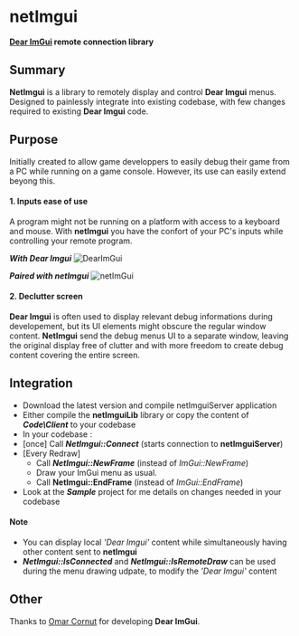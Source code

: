 
# netImgui
**[Dear ImGui](https://github.com/ocornut/imgui) remote connection library**

## Summary
**NetImgui** is a library to remotely display and control **Dear Imgui** menus. Designed to painlessly integrate into existing codebase, with few changes required to existing **Dear Imgui** code. 

## Purpose
Initially created to allow  game developpers to easily debug their game from a PC while running on a game console. However, its use can easily extend beyong this.

#### 1. Inputs ease of use
A program might not be running on a platform with access to a keyboard and mouse. With **netImgui** you have the confort of your PC's inputs while controlling your remote program.

***With Dear Imgui***
![DearImGui](https://github.com/sammyfreg/netImgui/blob/master/Web/img/AppWithoutNetImgui.png)

***Paired with netImgui***
![netImGui](https://github.com/sammyfreg/netImgui/blob/master/Web/img/AppWithNetImguiGif.gif)

#### 2. Declutter screen
**Dear Imgui** is often used to display relevant debug informations during developement, but its UI elements might obscure the regular window content. **NetImgui** send the debug menus UI to a separate window, leaving the original display free of clutter and with more freedom to create debug content covering the entire screen.

## Integration
- Download the latest version and compile netImguiServer application
- Either compile the **netImguiLib** library or copy the content of ***Code\Client*** to your codebase
- In your codebase :
 - [once] Call ***NetImgui::Connect*** (starts connection to **netImguiServer**)
 - [Every Redraw]
   - Call ***NetImgui::NewFrame*** (instead of *ImGui::NewFrame*)
   - Draw your ImGui menu as usual.
   - Call **NetImgui::EndFrame** (instead of *ImGui::EndFrame*)
- Look at the ***Sample*** project for me details on changes needed in your codebase

#### Note
- You can display local *'Dear Imgui'* content while simultaneously having other content sent to **netImgui**
- ***NetImgui::IsConnected*** and ***NetImgui::IsRemoteDraw*** can be used during the menu drawing udpate, to modify the *'Dear Imgui'* content

## Other
Thanks to [Omar Cornut](https://github.com/ocornut/imgui/commits?author=ocornut) for developing **Dear ImGui**.
